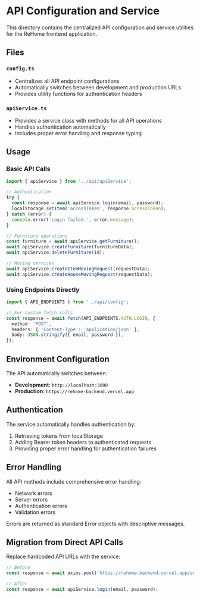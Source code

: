 # API Configuration and Service

This directory contains the centralized API configuration and service utilities for the ReHome frontend application.

## Files

### `config.ts`
- Centralizes all API endpoint configurations
- Automatically switches between development and production URLs
- Provides utility functions for authentication headers

### `apiService.ts`
- Provides a service class with methods for all API operations
- Handles authentication automatically
- Includes proper error handling and response typing

## Usage

### Basic API Calls

```typescript
import { apiService } from '../api/apiService';

// Authentication
try {
  const response = await apiService.login(email, password);
  localStorage.setItem('accessToken', response.accessToken);
} catch (error) {
  console.error('Login failed:', error.message);
}

// Furniture operations
const furniture = await apiService.getFurniture();
await apiService.createFurniture(furnitureData);
await apiService.deleteFurniture(id);

// Moving services
await apiService.createItemMovingRequest(requestData);
await apiService.createHouseMovingRequest(requestData);
```

### Using Endpoints Directly

```typescript
import { API_ENDPOINTS } from '../api/config';

// For custom fetch calls
const response = await fetch(API_ENDPOINTS.AUTH.LOGIN, {
  method: 'POST',
  headers: { 'Content-Type': 'application/json' },
  body: JSON.stringify({ email, password }),
});
```

## Environment Configuration

The API automatically switches between:
- **Development**: `http://localhost:3000`
- **Production**: `https://rehome-backend.vercel.app`

## Authentication

The service automatically handles authentication by:
1. Retrieving tokens from localStorage
2. Adding Bearer token headers to authenticated requests
3. Providing proper error handling for authentication failures

## Error Handling

All API methods include comprehensive error handling:
- Network errors
- Server errors
- Authentication errors
- Validation errors

Errors are returned as standard Error objects with descriptive messages.

## Migration from Direct API Calls

Replace hardcoded API URLs with the service:

```typescript
// Before
const response = await axios.post('https://rehome-backend.vercel.app/auth/login', data);

// After
const response = await apiService.login(email, password);
``` 